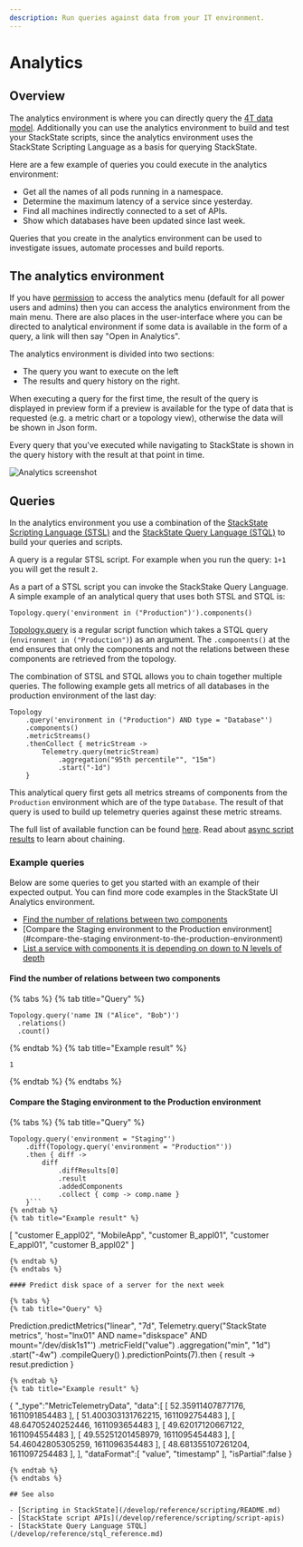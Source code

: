 ```yaml
---
description: Run queries against data from your IT environment.
---
```


# Analytics

## Overview

The analytics environment is where you can directly query the [4T data model](use/introduction-to-stackstate/4t_data_model.md). Additionally you can use the analytics environment to build and test your StackState scripts, since the analytics environment uses the StackState Scripting Language as a basis for querying StackState.

Here are a few example of queries you could execute in the analytics environment:
 - Get all the names of all pods running in a namespace.
 - Determine the maximum latency of a service since yesterday. 
 - Find all machines indirectly connected to a set of APIs.
 - Show which databases have been updated since last week.

Queries that you create in the analytics environment can be used to investigate issues, automate processes and build reports. 

## The analytics environment

If you have [permission](configure/security/rbac/rbac_permissions.md) to access the analytics menu (default for all power users and admins) then you can access the analytics environment from the main menu. There are also places in the user-interface where you can be directed to analytical environment if some data is available in the form of a query, a link will then say "Open in Analytics".

The analytics environment is divided into two sections:
 
 * The query you want to execute on the left
 * The results and query history on the right.

When executing a query for the first time, the result of the query is displayed in preview form if a preview is available for the type of data that is requested (e.g. a metric chart or a topology view), otherwise the data will be shown in Json form.

Every query that you've executed while navigating to StackState is shown in the query history with the result at that point in time.  

![Analytics screenshot](/.gitbook/assets/new_analytics.png)

## Queries

In the analytics environment you use a combination of the [StackState Scripting Language \(STSL\)](develop/reference/scripting/README.md) and the [StackState Query Language \(STQL\)](develop/reference/stql_reference.md) to build your queries and scripts. 

A query is a regular STSL script. For example when you run the query: `1+1` you will get the result `2`.

As a part of a STSL script you can invoke the StackStake Query Language. A simple example of an analytical query that uses both STSL and STQL is:

```
Topology.query('environment in ("Production")').components()
```

[Topology.query](develop/reference/scripting/script-apis/topology.md) is a regular script function which takes a STQL query (`environment in ("Production")`) as an argument. The `.components()` at the end ensures that only the components and not the relations between these components are retrieved from the topology.

The combination of STSL and STQL allows you to chain together multiple queries. The following example gets all metrics of all databases in the production environment of the last day:

```
Topology
    .query('environment in ("Production") AND type = "Database"')
    .components()
    .metricStreams()
    .thenCollect { metricStream -> 
        Telemetry.query(metricStream)
            .aggregation("95th percentile"", "15m")
            .start("-1d")
    }
```

This analytical query first gets all metrics streams of components from the `Production` environment which are of the type `Database`. The result of that query is used to build up telemetry queries against these metric streams.

The full list of available function can be found [here](develop/reference/scripting/script-apis/README.md). Read about [async script results](develop/reference/scripting/async_script_result.md) to learn about chaining.

### Example queries

Below are some queries to get you started with an example of their expected output. You can find more code examples in the StackState UI Analytics environment.

- [Find the number of relations between two components](#find-the-number-of-relations-between-two-components)
- [Compare the Staging environment to the Production environment](#compare-the-staging environment-to-the-production-environment)
- [List a service with components it is depending on down to N levels of depth](#list-a-service-with-components-it-is-depending-on-down-to-n-levels-of-depth)

#### Find the number of relations between two components

{% tabs %}
{% tab title="Query" %}
```
Topology.query('name IN ("Alice", "Bob")')
  .relations()
  .count()
```
{% endtab %}
{% tab title="Example result" %}
```
1
```
{% endtab %}
{% endtabs %}

#### Compare the Staging environment to the Production environment

{% tabs %}
{% tab title="Query" %}
```
Topology.query('environment = "Staging"')
    .diff(Topology.query('environment = "Production"'))
    .then { diff ->
        diff
            .diffResults[0]
            .result
            .addedComponents
            .collect { comp -> comp.name }
    }```
{% endtab %}
{% tab title="Example result" %}
```
[
  "customer E_appl02",
  "MobileApp",
  "customer B_appl01",
  "customer E_appl01",
  "customer B_appl02"
]
```
{% endtab %}
{% endtabs %}

#### Predict disk space of a server for the next week 

{% tabs %}
{% tab title="Query" %}
```
Prediction.predictMetrics("linear", "7d",
    Telemetry.query("StackState metrics", 'host="lnx01" AND name="diskspace" AND mount="/dev/disk1s1"')
        .metricField("value")
        .aggregation("min", "1d")
        .start("-4w")
        .compileQuery()
).predictionPoints(7).then { result -> resut.prediction  }
```
{% endtab %}
{% tab title="Example result" %}
```
{
    "_type":"MetricTelemetryData",
    "data":[
        [
            52.35911407877176,
            1611091854483
        ],
        [
            51.400303131762215,
            1611092754483
        ],
        [
            48.64705240252446,
            1611093654483
        ],
        [
            49.62017120667122,
            1611094554483
        ],
        [
            49.55251201458979,
            1611095454483
        ],
        [
            54.46042805305259,
            1611096354483
        ],
        [
            48.681355107261204,
            1611097254483
        ],
    ],
    "dataFormat":[
        "value",
        "timestamp"
    ],
    "isPartial":false
}
```
{% endtab %}
{% endtabs %}

## See also

- [Scripting in StackState](/develop/reference/scripting/README.md)
- [StackState script APIs](/develop/reference/scripting/script-apis)
- [StackState Query Language STQL](/develop/reference/stql_reference.md)